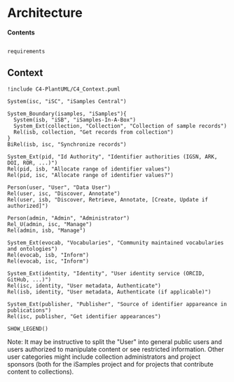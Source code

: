 # Architecture

**Contents**

```{toctree}

requirements
```

## Context

```{uml}
!include C4-PlantUML/C4_Context.puml

System(isc, "iSC", "iSamples Central")

System_Boundary(isamples, "iSamples"){
  System(isb, "iSB", "iSamples-In-A-Box")
  System_Ext(collection, "Collection", "Collection of sample records")
  Rel(isb, collection, "Get records from collection")
}
BiRel(isb, isc, "Synchronize records")
  
System_Ext(pid, "Id Authority", "Identifier authorities (IGSN, ARK, DOI, ROR, ...)")
Rel(pid, isb, "Allocate range of identifier values")
Rel(pid, isc, "Allocate range of identifier values?")

Person(user, "User", "Data User")
Rel(user, isc, "Discover, Annotate")
Rel(user, isb, "Discover, Retrieve, Annotate, [Create, Update if authorized]")

Person(admin, "Admin", "Administrator")
Rel_U(admin, isc, "Manage")
Rel(admin, isb, "Manage")

System_Ext(evocab, "Vocabularies", "Community maintained vocabularies and ontologies")
Rel(evocab, isb, "Inform")
Rel(evocab, isc, "Inform")

System_Ext(identity, "Identity", "User identity service (ORCID, GitHub, ...)")
Rel(isc, identity, "User metadata, Authenticate")
Rel(isb, identity, "User metadata, Authenticate (if applicable)")

System_Ext(publisher, "Publisher", "Source of identifier appareance in publications")
Rel(isc, publisher, "Get identifier appearances")

SHOW_LEGEND()
```

Note: It may be instructive to split the "User" into general public users and users authorized to manipulate content or see restricted information. Other user categories might include collection administrators and project sponsors (both for the iSamples project and for projects that contribute content to collections).